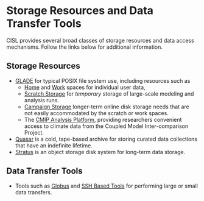 # Storage Resources and Data Transfer Tools

CISL provides several broad classes of storage resources and data access mechanisms.
Follow the links below for additional information.

## Storage Resources
- [GLADE](./glade/index.md) for typical POSIX file system use, including resources such as
    - [Home](./glade/index.md#home-space) and [Work](./glade/index.md#work-space) spaces for individual user data,
    - [Scratch Storage](./glade/index.md#scratch-file-space) for *temporary* storage of large-scale modeling and analysis runs.
    - [Campaign Storage](./glade/campaign.md) longer-term online disk storage needs that are not easily accommodated by the scratch or work spaces.
    - The [CMIP Analysis Platform](./cmip-analysis-platform.md), providing researchers convenient access to climate data from the Coupled Model Inter-comparison Project.
- [Quasar](./quasar/index.md) is a cold, tape-based archive for storing curated data collections that have an indefinite lifetime.
- [Stratus](./stratus/index.md) is an object storage disk system for long-term data storage.

## Data Transfer Tools

- Tools such as [Globus](./data-transfer/globus/index.md) and [SSH Based Tools](./data-transfer/scp-and-sftp.md) for performing large or small data transfers.
